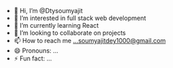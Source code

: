 - 👋 Hi, I’m @Dtysoumyajit
- 👀 I’m interested in full stack web development
- 🌱 I’m currently learning React
- 💞️ I’m looking to collaborate on projects 
- 📫 How to reach me ...soumyajitdey1000@gmail.com
- 😄 Pronouns: ...
- ⚡ Fun fact: ...

<!---
Dtysoumyajit/Dtysoumyajit is a ✨ special ✨ repository because its `README.md` (this file) appears on your GitHub profile.
You can click the Preview link to take a look at your changes.
--->
